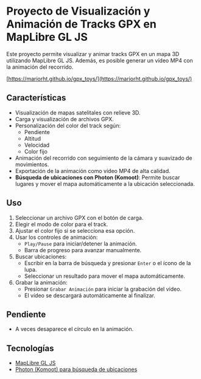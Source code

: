 # Proyecto de Visualización y Animación de Tracks GPX en MapLibre GL JS

Este proyecto permite visualizar y animar tracks GPX en un mapa 3D utilizando MapLibre GL JS. Además, es posible generar un vídeo MP4 con la animación del recorrido.

[https://mariorht.github.io/gpx_toys/](https://mariorht.github.io/gpx_toys/)

## Características
- Visualización de mapas satelitales con relieve 3D.
- Carga y visualización de archivos GPX.
- Personalización del color del track según:
  - Pendiente
  - Altitud
  - Velocidad
  - Color fijo
- Animación del recorrido con seguimiento de la cámara y suavizado de movimientos.
- Exportación de la animación como vídeo MP4 de alta calidad.
- **Búsqueda de ubicaciones con Photon (Komoot)**: Permite buscar lugares y mover el mapa automáticamente a la ubicación seleccionada.


## Uso
1. Seleccionar un archivo GPX con el botón de carga.
2. Elegir el modo de color para el track.
3. Ajustar el color fijo si se selecciona esa opción.
4. Usar los controles de animación:
   - `Play/Pause` para iniciar/detener la animación.
   - Barra de progreso para avanzar manualmente.
5. Buscar ubicaciones:
   - Escribir en la barra de búsqueda y presionar `Enter` o el ícono de la lupa.
   - Seleccionar un resultado para mover el mapa automáticamente.
6. Grabar la animación:
   - Presionar `Grabar Animación` para iniciar la grabación del vídeo.
   - El vídeo se descargará automáticamente al finalizar.


## Pendiente
- A veces desaparece el círculo en la animación.

## Tecnologías
- [MapLibre GL JS](https://maplibre.org/)
- [Photon (Komoot) para búsqueda de ubicaciones](https://photon.komoot.io/)

